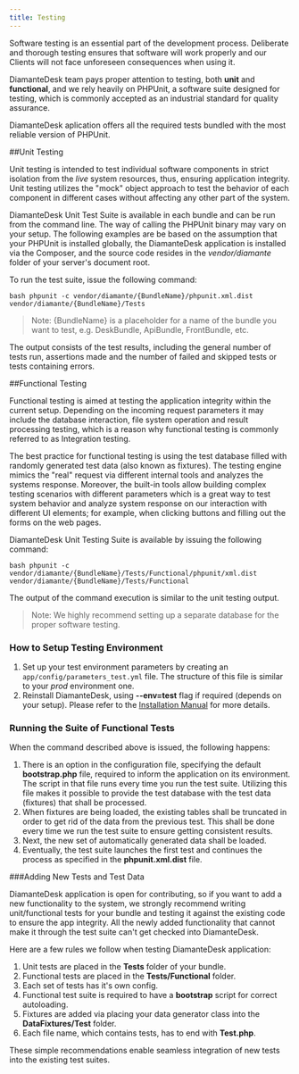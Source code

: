```yaml
---
title: Testing
---
```


Software testing is an essential part of the development process. Deliberate and thorough testing ensures that software will work properly and our Clients will not face unforeseen consequences when using it. 

DiamanteDesk team pays proper attention to testing, both **unit** and **functional**, and we rely heavily on PHPUnit, a software suite designed for testing, which is commonly accepted as an industrial standard for quality assurance. 

DiamanteDesk aplication offers all the required tests bundled with the most reliable version of PHPUnit. 

##Unit Testing

Unit testing is intended to test individual software components in strict isolation from the _live_ system resources, thus, ensuring application integrity. Unit testing utilizes the "mock" object approach to test the behavior of each component in different cases without affecting any other part of the system. 

DiamanteDesk Unit Test Suite is available in each bundle and can be run from the command line. 
The way of calling the PHPUnit binary may vary on your setup. The following examples are be based on the assumption  that your PHPUnit is installed globally, the DiamanteDesk application is installed via the Composer, and the source code resides in the *vendor/diamante* folder of your server's document root.

To run the test suite, issue the following command:

```bash phpunit -c vendor/diamante/{BundleName}/phpunit.xml.dist vendor/diamante/{BundleName}/Tests```

> Note: {BundleName} is a placeholder for a name of the bundle you want to test, e.g. DeskBundle, ApiBundle, FrontBundle, etc.

The output consists of the test results, including the general number of tests run, assertions made and the number of failed and skipped tests or tests containing errors.

##Functional Testing

Functional testing is aimed at testing the application integrity within the current setup. Depending on the incoming request parameters it may include the database interaction, file system operation and result processing testing, which is a reason why functional testing is commonly referred to as Integration testing.

The best practice for functional testing is using the test database filled with randomly generated test data (also known as fixtures). The testing engine mimics the "real" request via different internal tools and analyzes the systems response. Moreover, the built-in tools allow building complex testing scenarios with different parameters which is a great way to test system behavior and analyze system response on our interaction with different UI elements; for example, when clicking buttons and filling out the forms on the web pages.

DiamanteDesk Unit Testing Suite is available by issuing the following command:

```bash phpunit -c vendor/diamante/{BundleName}/Tests/Functional/phpunit/xml.dist vendor/diamante/{BundleName}/Tests/Functional```

The output of the command execution is similar to the unit testing output. 

> Note: We highly recommend setting up a separate database for the proper software testing.

### How to Setup Testing Environment

1. Set up your test environment parameters by creating an ```app/config/parameters_test.yml``` file. The  structure of this file is similar to your *prod* environment one.
2. Reinstall DiamanteDesk, using **--env=test** flag if required (depends on your setup). Please refer to the [Installation Manual](../installation-guide/index.html) for more details. 

### Running the Suite of Functional Tests

When the command described above is issued, the following happens:

1. There is an option in the configuration file, specifying the default **bootstrap.php** file, required to inform the application on its environment. The script in that file runs every time you run the test suite. Utilizing this file makes it possible to provide the test database with the test data (fixtures) that shall be processed.
2. When fixtures are being loaded, the existing tables shall be truncated in order to get rid of the data from the previous test. This shall be done every time we run the test suite to ensure getting consistent results.
3. Next, the new set of automatically generated data shall be loaded.
4. Eventually, the test suite launches the first test and continues the process as specified in the **phpunit.xml.dist** file.

###Adding New Tests and Test Data

DiamanteDesk application is open for contributing, so if you want to add a new functionality to the system, we strongly recommend writing unit/functional tests for your bundle and testing it against the existing code to ensure the app integrity.  All the newly added functionality that cannot make it through the test suite can't get checked into DiamanteDesk.

Here are a few rules we follow when testing DiamanteDesk application:

1. Unit tests are placed in the **Tests** folder of your bundle. 
2. Functional tests are placed in the **Tests/Functional** folder.
3. Each set of tests has it's own config. 
4. Functional test suite is required to have a **bootstrap** script for correct autoloading.
5. Fixtures are added via placing your data generator class into the **DataFixtures/Test** folder.
6. Each file name, which contains tests, has to end with **Test.php**.

These simple recommendations enable seamless integration of new tests into the existing test suites.